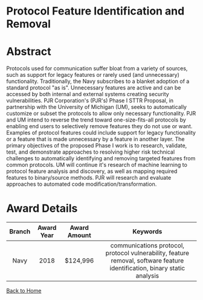 
Protocol Feature Identification and Removal
===========================================

# Abstract


Protocols used for communication suffer bloat from a variety of sources, such as support for legacy features or rarely used (and unnecessary) functionality. Traditionally, the Navy subscribes to a blanket adoption of a standard protocol "as is". Unnecessary features are active and can be accessed by both internal and external systems creating security vulnerabilities. PJR Corporation's (PJR's) Phase I STTR Proposal, in partnership with the University of Michigan (UM), seeks to automatically customize or subset the protocols to allow only necessary functionality. PJR and UM intend to reverse the trend toward one-size-fits-all protocols by enabling end users to selectively remove features they do not use or want. Examples of protocol features could include support for legacy functionality or a feature that is made unnecessary by a feature in another layer. The primary objectives of the proposed Phase I work is to research, validate, test, and demonstrate approaches to resolving higher risk technical challenges to automatically identifying and removing targeted features from common protocols. UM will continue it's research of machine learning to protocol feature analysis and discovery, as well as mapping required features to binary/source methods. PJR will research and evaluate approaches to automated code modification/transformation.  

# Award Details

|Branch|Award Year|Award Amount|Keywords|
| :---: | :---: | :---: | :---: |
|Navy|2018|$124,996|communications protocol, protocol vulnerability, feature removal, software feature identification, binary static analysis|
  
  


[Back to Home](https://github.com/chrischow/dod_sbir_awards#2006)